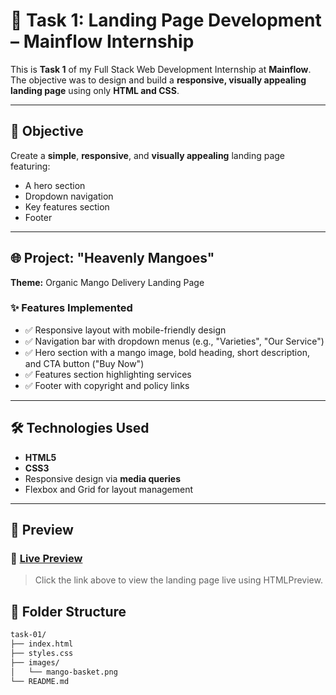 # 🚀 Task 1: Landing Page Development – Mainflow Internship

This is **Task 1** of my Full Stack Web Development Internship at **Mainflow**. The objective was to design and build a **responsive, visually appealing landing page** using only **HTML and CSS**.

---

## 📌 Objective

Create a **simple**, **responsive**, and **visually appealing** landing page featuring:
- A hero section
- Dropdown navigation
- Key features section
- Footer

---

## 🌐 Project: "Heavenly Mangoes"

**Theme:** Organic Mango Delivery Landing Page

### ✨ Features Implemented
- ✅ Responsive layout with mobile-friendly design
- ✅ Navigation bar with dropdown menus (e.g., "Varieties", "Our Service")
- ✅ Hero section with a mango image, bold heading, short description, and CTA button ("Buy Now")
- ✅ Features section highlighting services
- ✅ Footer with copyright and policy links

---

## 🛠️ Technologies Used

- **HTML5**
- **CSS3**
- Responsive design via **media queries**
- Flexbox and Grid for layout management

---

## 📸 Preview

### 🔗 [Live Preview](https://htmlpreview.github.io/?https://github.com/Ritesh2080/mainflow-tasks/blob/main/task_1/index.html)

> Click the link above to view the landing page live using HTMLPreview.

## 📁 Folder Structure

```bash
task-01/
├── index.html
├── styles.css
├── images/
│   └── mango-basket.png
└── README.md
